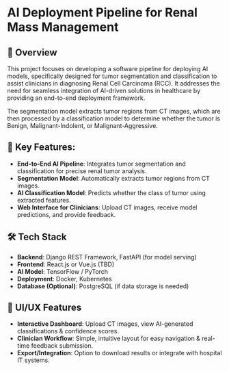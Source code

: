 # AI Deployment Pipeline for Renal Mass Management

## 📌 Overview
This project focuses on developing a software pipeline for deploying AI models, specifically designed for tumor segmentation and classification to assist clinicians in diagnosing Renal Cell Carcinoma (RCC). It addresses the need for seamless integration of AI-driven solutions in healthcare by providing an end-to-end deployment framework. 

The segmentation model extracts tumor regions from CT images, which are then processed by a classification model to determine whether the tumor is Benign, Malignant-Indolent, or Malignant-Aggressive.

## 🔹 Key Features:
- **End-to-End AI Pipeline**: Integrates tumor segmentation and classification for precise renal tumor analysis.
- **Segmentation Model**: Automatically extracts tumor regions from CT images.
- **AI Classification Model**: Predicts whether the class of tumor using extracted features.
- **Web Interface for Clinicians**: Upload CT images, receive model predictions, and provide feedback.

## 🛠️ Tech Stack
- **Backend**: Django REST Framework, FastAPI (for model serving)
- **Frontend**: React.js or Vue.js (TBD)
- **AI Model**: TensorFlow / PyTorch
- **Deployment**: Docker, Kubernetes
- **Database (Optional)**: PostgreSQL (if data storage is needed)

## 📸 UI/UX Features
- **Interactive Dashboard**: Upload CT images, view AI-generated classifications & confidence scores.
- **Clinician Workflow**: Simple, intuitive layout for easy navigation & real-time feedback submission.
- **Export/Integration**: Option to download results or integrate with hospital IT systems.




